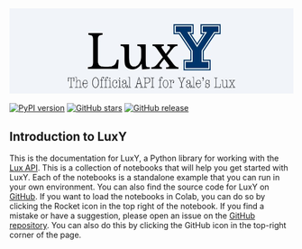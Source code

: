 <center><img src="https://github.com/project-lux/luxy/blob/main/docs/images/luxy-logo.jpg?raw=true" alt="LuxY Logo" style="width: 600px; height: auto;"></center>

[![PyPI version](https://badge.fury.io/py/luxy.svg)](https://badge.fury.io/py/luxy)
[![GitHub stars](https://img.shields.io/github/stars/project-lux/luxy.svg)](https://github.com/project-lux/luxy/stargazers)
[![GitHub release](https://img.shields.io/github/v/release/project-lux/luxy)](https://github.com/project-lux/luxy/releases)


## Introduction to LuxY

This is the documentation for LuxY, a Python library for working with the [Lux API](https://lux.collections.yale.edu). This is a collection of notebooks that will help you get started with LuxY. Each of the notebooks is a standalone example that you can run in your own environment. You can also find the source code for LuxY on [GitHub](https://github.com/project-lux/luxy). If you want to load the notebooks in Colab, you can do so by clicking the Rocket icon in the top right of the notebook. If you find a mistake or have a suggestion, please open an issue on the [GitHub repository](https://github.com/project-lux/luxy). You can also do this by clicking the GitHub icon in the top-right corner of the page.